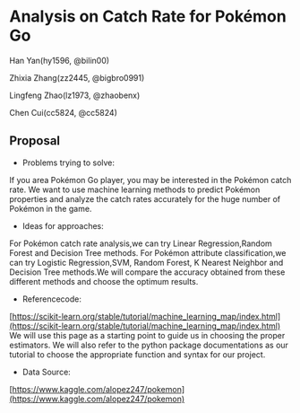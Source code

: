 # Analysis on Catch Rate for Pokémon Go

Han Yan(hy1596, @bilin00) 

Zhixia Zhang(zz2445, @bigbro0991) 

Lingfeng Zhao(lz1973, @zhaobenx) 

Chen Cui(cc5824, @cc5824)

## Proposal

* Problems trying to solve:

If you area Pokémon Go player, you may be interested in the Pokémon catch rate. We want to use machine learning methods to predict Pokémon properties and analyze the catch rates accurately for the huge number of Pokémon in the game. 

* Ideas for approaches: 


For Pokémon catch rate analysis,we can try Linear Regression,Random Forest and Decision Tree methods. For Pokémon attribute classification,we can try Logistic Regression,SVM, Random Forest, K Nearest Neighbor and Decision Tree methods.We will compare the accuracy obtained from these different methods and choose the optimum results. 

* Referencecode: 

[https://scikit-learn.org/stable/tutorial/machine_learning_map/index.html](https://scikit-learn.org/stable/tutorial/machine_learning_map/index.html) We will use this page as a  starting point to guide us in choosing the proper estimators. We will also refer to the python package documentations as our tutorial to choose the appropriate function and syntax for our project. 

* Data Source:

[https://www.kaggle.com/alopez247/pokemon](https://www.kaggle.com/alopez247/pokemon)